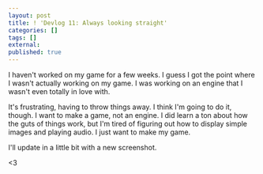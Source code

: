 ```yaml
---
layout: post
title: ! 'Devlog 11: Always looking straight'
categories: []
tags: []
external:
published: true
---
```


I haven't worked on my game for a few weeks. I guess I got the point where I wasn't actually working on my game. I was working on an engine that I wasn't even totally in love with.

It's frustrating, having to throw things away. I think I'm going to do it, though. I want to make a game, not an engine. I did learn a ton about how the guts of things work, but I'm tired of figuring out how to display simple images and playing audio. I just want to make my game.

I'll update in a little bit with a new screenshot.

<3

